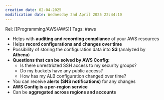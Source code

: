 ```yaml
---
creation date: 02-04-2025
modification date: Wednesday 2nd April 2025 22:44:10
---
```

Rel: [[Programming/AWS/AWS]]
Tags: #aws


- Helps with **auditing and recording compliance** of your AWS resources
- Helps **record configurations and changes over time**
- Possibility of storing the configuration data into **S3** (analyzed by **Athena**)
- **Questions that can be solved by AWS Config:**
    - Is there unrestricted SSH access to my security groups?
    - Do my buckets have any public access?
    - How has my ALB configuration changed over time?
- You can receive **alerts (SNS notifications)** for any changes
- **AWS Config is a per-region service**
- Can be **aggregated across regions and accounts**